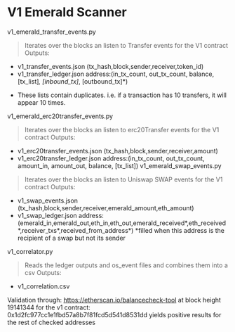 # V1 Emerald Scanner

v1_emerald_transfer_events.py
> Iterates over the blocks an listen to Transfer events for the V1 contract
> Outputs: 
- v1_transfer_events.json 
(tx_hash,block,sender,receiver,token_id)
- v1_transfer_ledger.json
address:(in_tx_count, out_tx_count, balance, [tx_list]*, [inbound_tx]*, [outbound_tx]*)
* These lists contain duplicates. i.e. if a transaction has 10 transfers, it will appear 10 times.

v1_emerald_erc20transfer_events.py
> Iterates over the blocks an listen to erc20Transfer events for the V1 contract
> Outputs: 
- v1_erc20transfer_events.json 
(tx_hash,block,sender,receiver,amount)
- v1_erc20transfer_ledger.json 
address:(in_tx_count, out_tx_count, amount_in, amount_out, balance, [tx_list])
v1_emerald_swap_events.py
> Iterates over the blocks an listen to Uniswap SWAP events for the V1 contract
> Outputs: 
- v1_swap_events.json 
(tx_hash,block,sender,receiver,emerald_amount,eth_amount)
- v1_swap_ledger.json
address:(emerald_in,emerald_out,eth_in,eth_out,emerald_received*,eth_received*,receiver_txs*,received_from_address*)
*filled when this address is the recipient of a swap but not its sender

v1_correlator.py
> Reads the ledger outputs and os_event files and combines them into a csv
> Outputs:
- v1_correlation.csv

Validation through:
https://etherscan.io/balancecheck-tool
at block height 19141344 for the v1 contract: 0x1d2fc977cc1e1fbd57a8b7f81fcd5d541d8531dd
yields positive results for the rest of checked addresses